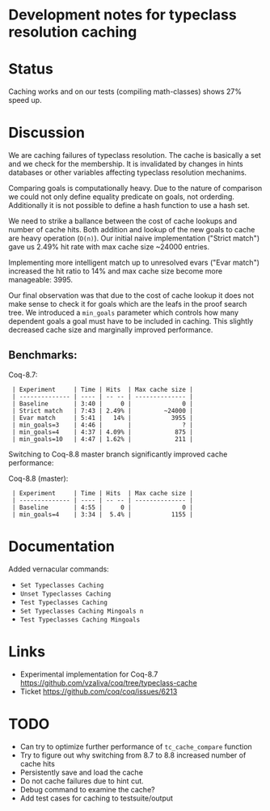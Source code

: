 # Development notes for typeclass resolution caching #

# Status #

Caching works and on our tests (compiling math-classes) shows 27%
speed up.

# Discussion #

We are caching failures of typeclass resolution. The cache is
basically a set and we check for the membership. It is invalidated by
changes in hints databases or other variables affecting typeclass
resolution mechanims.

Comparing goals is computationally heavy. Due to the nature of
comparison we could not only define equality predicate on goals, not
orderding. Additionally it is not possible to define a hash function
to use a hash set.

We need to strike a ballance between the cost of cache lookups and
number of cache hits. Both addition and lookup of the new goals to
cache are heavy operation (`O(n)`). Our initial naive implementation
("Strict match") gave us 2.49% hit rate with max cache size ~24000
entries.

Implementing more intelligent match up to unresolved evars ("Evar
match") increased the hit ratio to 14% and max cache size become more
manageable: 3995.

Our final observation was that due to the cost of cache lookup it does
not make sense to check it for goals which are the leafs in the proof
search tree. We introduced a `min_goals` parameter which controls how
many dependent goals a goal must have to be included in caching. This
slightly decreased cache size and marginally improved performance.

## Benchmarks: ##

Coq-8.7:
```
 | Experiment     | Time | Hits  | Max cache size |
 | -------------- | ---- | -- -- | -------------- |
 | Baseline       | 3:40 |     0 |              0 |
 | Strict match   | 7:43 | 2.49% |         ~24000 |
 | Evar match     | 5:41 |   14% |           3955 |
 | min_goals=3    | 4:46 |       |              ? |
 | min_goals=4    | 4:37 | 4.09% |            875 |
 | min_goals=10   | 4:47 | 1.62% |            211 |
```

Switching to Coq-8.8 master branch significantly improved cache
performance:

Coq-8.8 (master):
```
 | Experiment     | Time | Hits  | Max cache size |
 | -------------- | ---- | -- -- | -------------- |
 | Baseline       | 4:55 |     0 |              0 |
 | min_goals=4    | 3:34 |  5.4% |           1155 |
```

# Documentation #

Added vernacular commands:

* `Set Typeclasses Caching`
* `Unset Typeclasses Caching`
* `Test Typeclasses Caching`
* `Set Typeclasses Caching Mingoals n`
* `Test Typeclasses Caching Mingoals`

# Links #

* Experimental implementation for Coq-8.7
  https://github.com/vzaliva/coq/tree/typeclass-cache
* Ticket https://github.com/coq/coq/issues/6213


# TODO #
* Can try to optimize further performance of `tc_cache_compare` function
* Try to figure out why switching from 8.7 to 8.8 increased number of cache hits
* Persistently save and load the cache
* Do not cache failures due to hint cut.
* Debug command to examine the cache?
* Add test cases for caching to testsuite/output
